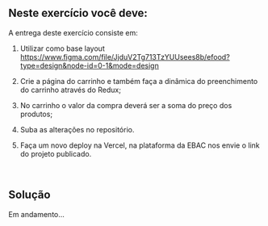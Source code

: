 ## Neste exercício você deve:

A entrega deste exercício consiste em:

1) Utilizar como base layout https://www.figma.com/file/JjduV2Tg713TzYUUsees8b/efood?type=design&node-id=0-1&mode=design

2) Crie a página do carrinho e também faça a dinâmica do preenchimento do carrinho através do Redux;

3) No carrinho o valor da compra deverá ser a soma do preço dos produtos;

4) Suba as alterações no repositório.

5) Faça um novo deploy na Vercel, na plataforma da EBAC nos envie o link do projeto publicado.

<br>

## Solução
Em andamento...